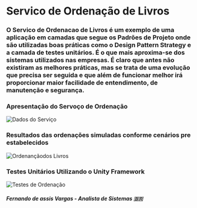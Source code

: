 

# Servico de Ordenação de Livros

### O Servico de Ordenacao de Livros é um exemplo de uma aplicação em camadas que segue os Padrões de Projeto onde são utilizadas boas práticas como o Design Pattern Strategy e a camada de testes unitários. É o que mais aproxima-se dos sistemas utilizados nas empresas. É claro que antes não existiram as melhores práticas, mas se trata de uma evolução que precisa ser seguida e que além de funcionar melhor irá proporcionar maior facilidade de entendimento, de manutenção e segurança.  


### Apresentação do Servoço de Ordenação

![Dados do Serviço](https://user-images.githubusercontent.com/24196482/57403824-e7e15d80-71b0-11e9-80fe-b0eeb3a009fa.png)

### Resultados das ordenações simuladas conforme cenários pre estabelecidos

![Ordenançãodos Livros](https://user-images.githubusercontent.com/24196482/57403826-e7e15d80-71b0-11e9-8079-113093b3d000.png)

### Testes Unitários Utilizando o Unity Framework

![Testes de Ordenação](https://user-images.githubusercontent.com/24196482/57403827-e7e15d80-71b0-11e9-81cc-3a1a530d5163.png)



##### Fernando de assis Vargas - Analista de Sistemas 🇧🇷

